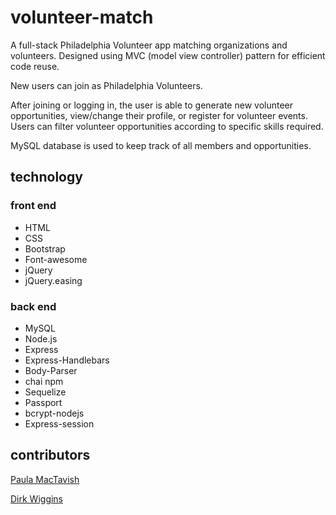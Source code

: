 # volunteer-match
A full-stack Philadelphia Volunteer app matching organizations and volunteers. Designed using MVC (model view controller) pattern for efficient code reuse.

New users can join as Philadelphia Volunteers.

After joining or logging in, the user is able to generate new volunteer opportunities, view/change their profile, or register for volunteer events. Users can filter volunteer opportunities according to specific skills required.  

MySQL database is used to keep track of all members and opportunities. 

## technology

### front end
- HTML
- CSS
- Bootstrap
- Font-awesome
- jQuery
- jQuery.easing

### back end
- MySQL
- Node.js
- Express
- Express-Handlebars
- Body-Parser
- chai npm
- Sequelize
- Passport
- bcrypt-nodejs
- Express-session

## contributors

[Paula MacTavish](https://github.com/pmactavish13)

[Dirk Wiggins](https://github.com/kridlet)

